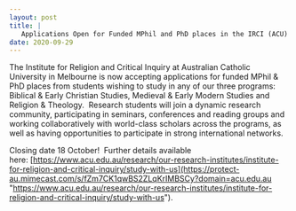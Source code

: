 ```yaml
---
layout: post
title: |
   Applications Open for Funded MPhil and PhD places in the IRCI (ACU)
date: 2020-09-29
---
```


The Institute for Religion and Critical Inquiry at Australian Catholic
University in Melbourne is now accepting applications for funded MPhil &
PhD places from students wishing to study in any of our three programs:
Biblical & Early Christian Studies, Medieval & Early Modern Studies and
Religion & Theology.  Research students will join a dynamic research
community, participating in seminars, conferences and reading groups and
working collaboratively with world-class scholars across the programs,
as well as having opportunities to participate in strong international
networks.

Closing date 18 October!  Further details available
here: [https://www.acu.edu.au/research/our-research-institutes/institute-for-religion-and-critical-inquiry/study-with-us](https://protect-au.mimecast.com/s/fZm7CK1qwBS2ZLqKrIMBSCy?domain=acu.edu.au "https://www.acu.edu.au/research/our-research-institutes/institute-for-religion-and-critical-inquiry/study-with-us").
